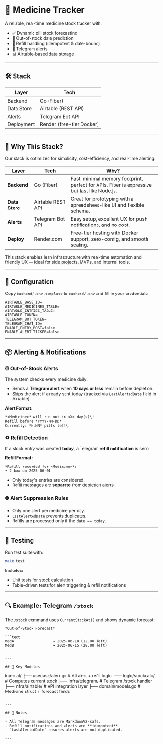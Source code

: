 
# 💊 Medicine Tracker

A reliable, real-time medicine stock tracker with:

- ✅ Dynamic pill stock forecasting  
- 📆 Out-of-stock date prediction  
- 🔁 Refill handling (idempotent & date-bound)  
- 🤖 Telegram alerts  
- 📊 Airtable-based data storage  

---

## 🛠️ Stack

| Layer      | Tech                        |
|------------|-----------------------------|
| Backend    | Go (Fiber)                  |
| Data Store | Airtable (REST API)         |
| Alerts     | Telegram Bot API            |
| Deployment | Render (free-tier Docker)   |

---

## 🧱 Why This Stack?

Our stack is optimized for simplicity, cost-efficiency, and real-time alerting.

| Layer      | Tech             | Why? |
|------------|------------------|------|
| **Backend** | Go (Fiber)        | Fast, minimal memory footprint, perfect for APIs. Fiber is expressive but fast like Node.js. |
| **Data Store** | Airtable REST API | Great for prototyping with a spreadsheet-like UI and flexible schema. |
| **Alerts** | Telegram Bot API | Easy setup, excellent UX for push notifications, and no cost. |
| **Deploy** | Render.com        | Free-tier hosting with Docker support, zero-config, and smooth scaling. |

This stack enables lean infrastructure with real-time automation and friendly UX — ideal for side projects, MVPs, and internal tools.

---

## 🔧 Configuration

Copy `backend/.env.template` to `backend/.env` and fill in your credentials:

```env
AIRTABLE_BASE_ID=
AIRTABLE_MEDICINES_TABLE=
AIRTABLE_ENTRIES_TABLE=
AIRTABLE_TOKEN=
TELEGRAM_BOT_TOKEN=
TELEGRAM_CHAT_ID=
ENABLE_ENTRY_POST=false
ENABLE_ALERT_TICKER=false
```

---

## 📦 Alerting & Notifications

### ⏰ Out-of-Stock Alerts

The system checks every medicine daily:

- Sends a **Telegram alert** when **10 days or less** remain before depletion.
- Skips the alert if already sent today (tracked via `LastAlertedDate` field in Airtable).

**Alert Format:**

```
*<Medicine>* will run out in <X> day(s)\!
Refill before *YYYY-MM-DD*
Currently: *N.NN* pills left\.
```

### ♻️ Refill Detection

If a stock entry was created **today**, a Telegram **refill notification** is sent:

**Refill Format:**

```
*Refill recorded for <Medicine>*:
• 2 box on 2025-06-01
```

- Only today's entries are considered.
- Refill messages are **separate** from depletion alerts.

### ⛔ Alert Suppression Rules

- Only one alert per medicine per day.
- `LastAlertedDate` prevents duplicates.
- Refills are processed only if the `date == today`.

---

## 🧪 Testing

Run test suite with:

```bash
make test
```

Includes:

- Unit tests for stock calculation
- Table-driven tests for alert triggering & refill notifications

---

## 🔍 Example: Telegram `/stock`

The `/stock` command uses `CurrentStockAt()` and shows dynamic forecast:

```
*Out-of-Stock Forecast*

```text
MedA                  → 2025-06-10 (12.00 left)
MedB                  → 2025-06-15 (28.00 left)
```
```

---

## 📁 Key Modules

```
internal/
├── usecase/alert.go        # All alert + refill logic
├── logic/stockcalc/        # Computes current stock
├── infra/telegram/         # Telegram /stock handler
├── infra/airtable/         # API integration layer
├── domain/models.go        # Medicine struct + forecast fields
```

---

## 📎 Notes

- All Telegram messages are MarkdownV2-safe.
- Refill notifications and alerts are **idempotent**.
- `LastAlertedDate` ensures alerts are not duplicated.

---